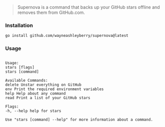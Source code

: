> Supernova is a command that backs up your GitHub stars offline and removes them from GitHub.com.

### Installation

```sh
go install github.com/wayneashleyberry/supernova@latest
```

### Usage

```

Usage:
stars [flags]
stars [command]

Available Commands:
delete Unstar everything on GitHub
env Print the required environment variables
help Help about any command
read Print a list of your GitHub stars

Flags:
-h, --help help for stars

Use "stars [command] --help" for more information about a command.

```
